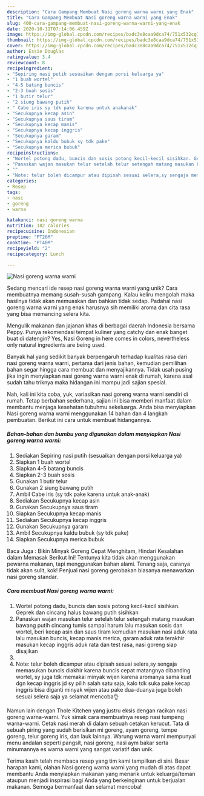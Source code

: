 ```yaml
---
description: "Cara Gampang Membuat Nasi goreng warna warni yang Enak"
title: "Cara Gampang Membuat Nasi goreng warna warni yang Enak"
slug: 400-cara-gampang-membuat-nasi-goreng-warna-warni-yang-enak
date: 2020-10-11T07:14:06.459Z
image: https://img-global.cpcdn.com/recipes/badc3e8caa9dca74/751x532cq70/nasi-goreng-warna-warni-foto-resep-utama.jpg
thumbnail: https://img-global.cpcdn.com/recipes/badc3e8caa9dca74/751x532cq70/nasi-goreng-warna-warni-foto-resep-utama.jpg
cover: https://img-global.cpcdn.com/recipes/badc3e8caa9dca74/751x532cq70/nasi-goreng-warna-warni-foto-resep-utama.jpg
author: Essie Douglas
ratingvalue: 3.4
reviewcount: 8
recipeingredient:
- "Sepiring nasi putih sesuaikan dengan porsi keluarga ya"
- "1 buah wortel"
- "4-5 batang buncis"
- "2-3 buah sosis"
- "1 butir telur"
- "2 siung bawang putih"
- " Cabe iris sy tdk pake karena untuk anakanak"
- "Secukupnya kecap asin"
- "Secukupnya saus tiram"
- "Secukupnya kecap manis"
- "Secukupnya kecap inggris"
- "Secukupnya garam"
- "Secukupnya kaldu bubuk sy tdk pake"
- "Secukupnya merica bubuk"
recipeinstructions:
- "Wortel potong dadu, buncis dan sosis potong kecil-kecil sisihkan. Geprek dan cincang halus bawang putih sisihkan"
- "Panaskan wajan masukan telur setelah telur setengah matang masukan bawang putih cincang tumis sampai harum lalu masukan sosis dan wortel, beri kecap asin dan saus tiram kemudian masukan nasi aduk rata lalu masukan buncis, kecap manis merica, garam aduk rata terakhir masukan kecap inggris aduk rata dan test rasa, nasi goreng siap disajikan"
- ""
- "Note: telur boleh dicampur atau dipisah sesuai selera,sy sengaja memasukan buncis diakhir karena buncis cepat matangnya dibanding wortel, sy juga tdk memakai minyak wijen karena aromanya sama kuat dgn kecap inggris jd sy pilih salah satu saja, kalo tdk suka pake kecap inggris bisa diganti minyak wijen atau pake dua-duanya juga boleh sesuai selera saja ya selamat mencoba👌"
categories:
- Resep
tags:
- nasi
- goreng
- warna

katakunci: nasi goreng warna 
nutrition: 182 calories
recipecuisine: Indonesian
preptime: "PT26M"
cooktime: "PT40M"
recipeyield: "2"
recipecategory: Lunch

---
```



![Nasi goreng warna warni](https://img-global.cpcdn.com/recipes/badc3e8caa9dca74/751x532cq70/nasi-goreng-warna-warni-foto-resep-utama.jpg)

Sedang mencari ide resep nasi goreng warna warni yang unik? Cara membuatnya memang susah-susah gampang. Kalau keliru mengolah maka hasilnya tidak akan memuaskan dan bahkan tidak sedap. Padahal nasi goreng warna warni yang enak harusnya sih memiliki aroma dan cita rasa yang bisa memancing selera kita.

Mengulik makanan dan jajanan khas di berbagai daerah Indonesia bersama Peppy. Punya rekomendasi tempat kuliner yang catchy dan enak banget buat di datengin? Yes, Nasi Goreng in here comes in colors, nevertheless only natural ingredients are being used.

Banyak hal yang sedikit banyak berpengaruh terhadap kualitas rasa dari nasi goreng warna warni, pertama dari jenis bahan, kemudian pemilihan bahan segar hingga cara membuat dan menyajikannya. Tidak usah pusing jika ingin menyiapkan nasi goreng warna warni enak di rumah, karena asal sudah tahu triknya maka hidangan ini mampu jadi sajian spesial.


Nah, kali ini kita coba, yuk, variasikan nasi goreng warna warni sendiri di rumah. Tetap berbahan sederhana, sajian ini bisa memberi manfaat dalam membantu menjaga kesehatan tubuhmu sekeluarga. Anda bisa menyiapkan Nasi goreng warna warni menggunakan 14 bahan dan 4 langkah pembuatan. Berikut ini cara untuk membuat hidangannya.

<!--inarticleads1-->

##### Bahan-bahan dan bumbu yang digunakan dalam menyiapkan Nasi goreng warna warni:

1. Sediakan Sepiring nasi putih (sesuaikan dengan porsi keluarga ya)
1. Siapkan 1 buah wortel
1. Siapkan 4-5 batang buncis
1. Siapkan 2-3 buah sosis
1. Gunakan 1 butir telur
1. Gunakan 2 siung bawang putih
1. Ambil  Cabe iris (sy tdk pake karena untuk anak-anak)
1. Sediakan Secukupnya kecap asin
1. Gunakan Secukupnya saus tiram
1. Siapkan Secukupnya kecap manis
1. Sediakan Secukupnya kecap inggris
1. Gunakan Secukupnya garam
1. Ambil Secukupnya kaldu bubuk (sy tdk pake)
1. Siapkan Secukupnya merica bubuk


Baca Juga : Bikin Minyak Goreng Cepat Menghitam, Hindari Kesalahan dalam Memasak Berikut Ini! Tentunya kita tidak akan menggunakan pewarna makanan, tapi menggunakan bahan alami. Tenang saja, caranya tidak akan sulit, kok! Penjual nasi goreng gerobakan biasanya menawarkan nasi goreng standar. 

<!--inarticleads2-->

##### Cara membuat Nasi goreng warna warni:

1. Wortel potong dadu, buncis dan sosis potong kecil-kecil sisihkan. Geprek dan cincang halus bawang putih sisihkan
1. Panaskan wajan masukan telur setelah telur setengah matang masukan bawang putih cincang tumis sampai harum lalu masukan sosis dan wortel, beri kecap asin dan saus tiram kemudian masukan nasi aduk rata lalu masukan buncis, kecap manis merica, garam aduk rata terakhir masukan kecap inggris aduk rata dan test rasa, nasi goreng siap disajikan
1. 
1. Note: telur boleh dicampur atau dipisah sesuai selera,sy sengaja memasukan buncis diakhir karena buncis cepat matangnya dibanding wortel, sy juga tdk memakai minyak wijen karena aromanya sama kuat dgn kecap inggris jd sy pilih salah satu saja, kalo tdk suka pake kecap inggris bisa diganti minyak wijen atau pake dua-duanya juga boleh sesuai selera saja ya selamat mencoba👌


Namun lain dengan Thole Kitchen yang justru eksis dengan racikan nasi goreng warna-warni. Yuk simak cara membuatnya resep nasi tumpeng warna-warni. Cetak nasi merah di dalam sebuah cetakan kerucut. Tata di sebuah piring yang sudah berisikan mi goreng, ayam goreng, tempe goreng, telur goreng iris, dan lauk lainnya. Warung warna warni mempunyai menu andalan seperti pangsit, nasi goreng, nasi aym bakar serta minumannya es warna warni yang sangat variatif dan unik. 

Terima kasih telah membaca resep yang tim kami tampilkan di sini. Besar harapan kami, olahan Nasi goreng warna warni yang mudah di atas dapat membantu Anda menyiapkan makanan yang menarik untuk keluarga/teman ataupun menjadi inspirasi bagi Anda yang berkeinginan untuk berjualan makanan. Semoga bermanfaat dan selamat mencoba!
